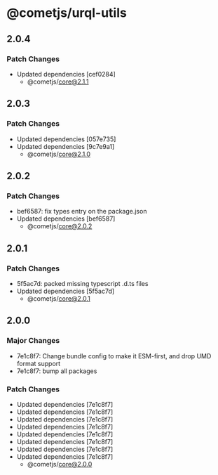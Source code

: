 # @cometjs/urql-utils

## 2.0.4

### Patch Changes

- Updated dependencies [cef0284]
  - @cometjs/core@2.1.1

## 2.0.3

### Patch Changes

- Updated dependencies [057e735]
- Updated dependencies [9c7e9a1]
  - @cometjs/core@2.1.0

## 2.0.2

### Patch Changes

- bef6587: fix types entry on the package.json
- Updated dependencies [bef6587]
  - @cometjs/core@2.0.2

## 2.0.1

### Patch Changes

- 5f5ac7d: packed missing typescript .d.ts files
- Updated dependencies [5f5ac7d]
  - @cometjs/core@2.0.1

## 2.0.0

### Major Changes

- 7e1c8f7: Change bundle config to make it ESM-first, and drop UMD format support
- 7e1c8f7: bump all packages

### Patch Changes

- Updated dependencies [7e1c8f7]
- Updated dependencies [7e1c8f7]
- Updated dependencies [7e1c8f7]
- Updated dependencies [7e1c8f7]
- Updated dependencies [7e1c8f7]
- Updated dependencies [7e1c8f7]
- Updated dependencies [7e1c8f7]
- Updated dependencies [7e1c8f7]
  - @cometjs/core@2.0.0
